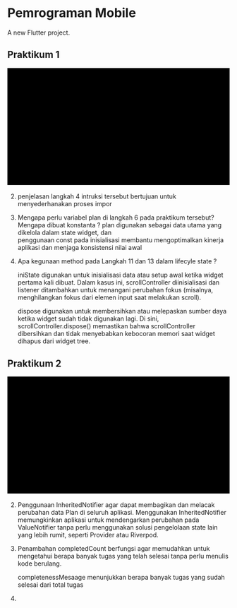 # Pemrograman Mobile

A new Flutter project.

## Praktikum 1

![Alt text](https://github.com/03Yuma/master_plan/blob/main/GIFT/Praktikum1.gif)

2. penjelasan langkah 4
   intruksi tersebut bertujuan untuk menyederhanakan proses impor
3. Mengapa perlu variabel plan di langkah 6 pada praktikum tersebut? Mengapa dibuat     konstanta ?
   plan digunakan sebagai data utama yang dikelola dalam state widget, dan   
   penggunaan const pada inisialisasi membantu mengoptimalkan kinerja aplikasi dan      menjaga konsistensi nilai awal
5. Apa kegunaan method pada Langkah 11 dan 13 dalam lifecyle state ?

   iniState digunakan untuk inisialisasi data atau setup awal ketika widget           pertama kali dibuat. Dalam kasus ini, scrollController diinisialisasi dan          listener ditambahkan untuk menangani perubahan fokus (misalnya, menghilangkan      fokus dari elemen input saat melakukan scroll).

   dispose digunakan untuk membersihkan atau melepaskan sumber daya ketika widget     sudah tidak digunakan lagi. Di sini, scrollController.dispose() memastikan         bahwa scrollController dibersihkan dan tidak menyebabkan kebocoran memori saat     widget dihapus dari widget tree.

## Praktikum 2
![Alt text](https://github.com/03Yuma/master_plan/blob/main/GIFT/Praktikum2.gif)

2. Penggunaan InheritedNotifier  agar dapat membagikan dan melacak perubahan data     Plan di seluruh aplikasi. Menggunakan InheritedNotifier memungkinkan aplikasi 
   untuk mendengarkan perubahan pada ValueNotifier tanpa perlu menggunakan solusi     pengelolaan state lain yang lebih rumit, seperti Provider atau Riverpod.
   
3. Penambahan completedCount berfungsi agar memudahkan untuk mengetahui berapa        banyak tugas yang telah selesai tanpa perlu menulis kode berulang.

   completenessMesaage menunjukkan berapa banyak tugas yang sudah selesai dari        total tugas

   
5. 
